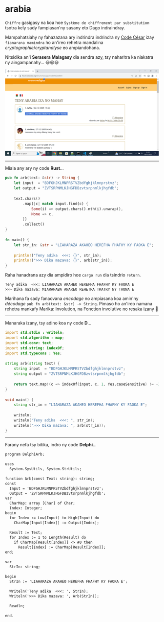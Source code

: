 # arabia

`Chiffre` gasigasy na koa hoe `Système de chiffrement par substitution` tsotra kely sady fampiasan'ny sasany eto Dago indraindray.

Mampahatsiahy ny fahazazana ary indrindra indrindra ny [Code César](https://fr.wikipedia.org/wiki/Chiffrement_par_d%C3%A9calage) izay `fianarana mamindra` ho an'ireo rehetra mandalina *cryptographie*/*cryptanalyse* eo ampiandohana.

Nitsidika an'i **Serasera Malagasy** dia sendra azy, tsy naharitra ka niakatra ny aingampanahy... 😆😆😆

<p align="center"><img src="screenshot.png"></p>


---


Miala any ary ny code **Rust**...

```rust
pub fn arb(text: &str) -> String {
    let input  = "BDFGHJKLMNPRSTVZbdfghjklmnprstvz";
    let output = "ZVTSRPNMLKJHGFDBzvtsrpnmlkjhgfdb";

    text.chars()
        .map(|c| match input.find(c) {
            Some(i) => output.chars().nth(i).unwrap(),
            None => c,
        })
        .collect()
}

fn main() {
    let str_in: &str = "LIAHARAZA AKAHEO HEREFHA FHAFHY KY FAOKA E";

    println!("Teny adika  <<<: {}", str_in);
    println!(">>> Dika mazava: {}", arb(str_in));
}
```

Raha hanadrana azy dia ampidiro hoe `cargo run` dia tsindrio `return`.

```
Teny adika  <<<: LIAHARAZA AKAHEO HEREFHA FHAFHY KY FAOKA E
>>> Dika mazava: MIARAHABA ANAREO REHETRA TRATRY NY TAONA E
```
Marihana fa sady fanaovana _encodage_ no ampiasana koa amin'ny _décodage_ `pub fn arb(text: &str) -> String`. Pimaso ho an'ireo namana rehetra mankafy Marika: Involution, na Fonction involutive no resaka izany 👀


---

Manaraka izany, tsy adino koa ny code **D**...


```d
import std.stdio : writeln;
import std.algorithm : map;
import std.conv: text;
import std.string: indexOf;
import std.typecons : Yes;

string arb(string text) {
    string input  = "BDFGHJKLMNPRSTVZbdfghjklmnprstvz";
    string output = "ZVTSRPNMLKJHGFDBzvtsrpnmlkjhgfdb";
	
    return text.map!(c => indexOf(input, c, 1, Yes.caseSensitive) != -1 ? output[indexOf(input, c, 1, Yes.caseSensitive)] : c).text;
}

void main() {
    string str_in = "LIAHARAZA AKAHEO HEREFHA FHAFHY KY FAOKA E";

    writeln;
    writeln("Teny adika  <<<: ", str_in);
    writeln(">>> Dika mazava: ", arb(str_in));
}
```

---

Farany nefa tsy bitika, indro ny code **Delphi**...

```delphi
program DelphiArb;

uses
  System.SysUtils, System.StrUtils;

function Arb(const Text: string): string;
const
  Input = 'BDFGHJKLMNPRSTVZbdfghjklmnprstvz';
  Output = 'ZVTSRPNMLKJHGFDBzvtsrpnmlkjhgfdb';
var
  CharMap: array [Char] of Char;
  Index: Integer;
begin
  for Index := Low(Input) to High(Input) do
    CharMap[Input[Index]] := Output[Index];

  Result := Text;
  for Index := 1 to Length(Result) do
    if CharMap[Result[Index]] <> #0 then
      Result[Index] := CharMap[Result[Index]];
end;

var
  StrIn: string;

begin
  StrIn := 'LIAHARAZA AKAHEO HEREFHA FHAFHY KY FAOKA E';

  Writeln('Teny adika  <<<: ', StrIn);
  Writeln('>>> Dika mazava: ', Arb(StrIn));

  Readln;

end.
```
